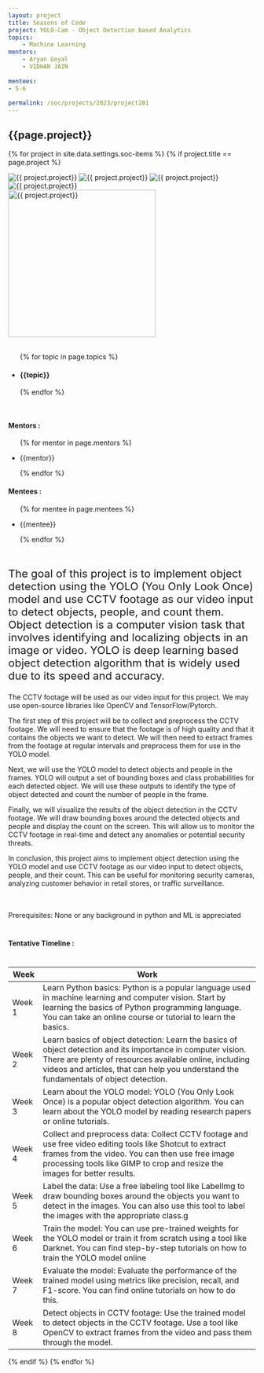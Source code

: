 ```yaml
---
layout: project
title: Seasons of Code
project: YOLO-Cam - Object Detection based Analytics
topics:
    - Machine Learning
mentors:
    - Aryan Goyal
    - VIDHAN JAIN
    
mentees:
- 5-6
    
permalink: /soc/projects/2023/project281
---
```


<h2 class="display1 m-3 p-3 text-center project-title">{{page.project}}</h2>

{% for project in site.data.settings.soc-items %}
{% if project.title == page.project %}

<div class ="img-soc d-block"> 
    <img src="{{ site.baseurl }}/{{ project.image }}" alt="{{ project.project}}" class="image-1">
    <img src="{{ site.baseurl }}/{{ project.image }}" alt="{{ project.project}}" class="image-2">
    <img src="{{ site.baseurl }}/{{ project.image }}" alt="{{ project.project}}" class="image-3">
    <img src="{{ site.baseurl }}/{{ project.image }}" alt="{{ project.project}}" class="image-4">
</div>
<div class = "mobile-img-soc">
  <img src="{{ site.baseurl }}/{{ project.image }}"  width = "300" height="300" alt="{{ project.project}}" class="border rounded">
  </div>
<div >
    <br>
    <ul>
        {% for topic in page.topics %}
        <li><h4 class="text-primary text-center topics">{{topic}}</h4></li>
        {% endfor %}
    </ul>
    <br>
    <h4 class="display3  ">Mentors :</h4> 
    <ul>
        {% for mentor in page.mentors %}
        <li><p class="lead">{{mentor}}</p></li>
        {% endfor %}
    </ul>
    <h4 class="display3  ">Mentees :</h4> 
    <ul>
        {% for mentee in page.mentees %}
        <li><p class="lead">{{mentee}}</p></li>
        {% endfor %}
    </ul>
</div>
<div>
    <p class="display3 project-desc" style = "font-size:22px;" >
        <br>
       The goal of this project is to implement object detection using the YOLO (You Only Look Once) model and use CCTV footage as our video input to detect objects, people, and count them. Object detection is a computer vision task that involves identifying and localizing objects in an image or video. YOLO is deep learning based object detection algorithm that is widely used due to its speed and accuracy. <br>

The CCTV footage will be used as our video input for this project. We may use open-source libraries like OpenCV and TensorFlow/Pytorch. 

The first step of this project will be to collect and preprocess the CCTV footage. We will need to ensure that the footage is of high quality and that it contains the objects we want to detect. We will then need to extract frames from the footage at regular intervals and preprocess them for use in the YOLO model.<br>

Next, we will use the YOLO model to detect objects and people in the frames. YOLO will output a set of bounding boxes and class probabilities for each detected object. We will use these outputs to identify the type of object detected and count the number of people in the frame.

Finally, we will visualize the results of the object detection in the CCTV footage. We will draw bounding boxes around the detected objects and people and display the count on the screen. This will allow us to monitor the CCTV footage in real-time and detect any anomalies or potential security threats.<br>

In conclusion, this project aims to implement object detection using the YOLO model and use CCTV footage as our video input to detect objects, people, and their count. This can be useful for monitoring security cameras, analyzing customer behavior in retail stores, or traffic surveillance.<br>
<br>

        
<br>
Prerequisites:
None or any background in python and ML is appreciated
        <br>
    </p>
</div>
<div class = "d-flex flex-wrap">
<div>
    <h4 class="display3" style="margin:40px 0px 40px 0px;">Tentative Timeline :</h4>
    <table class="table table-striped">
    <thead>
        <tr>
        <th>Week</th>
        <th>Work</th>
        </tr>
    </thead>
    <tbody>
    <tr>
      <td  >Week 1</td>
      <td>Learn Python basics: Python is a popular language used in machine learning and computer vision. Start by learning the basics of Python programming language. You can take an online course or tutorial to learn the basics. </td>
    </tr>
    <tr>
      <td>Week 2</td>
      <td> Learn basics of object detection: Learn the basics of object detection and its importance in computer vision. There are plenty of resources available online, including videos and articles, that can help you understand the fundamentals of object detection.</td>
    </tr>
    <tr>
      <td>Week 3</td>
      <td>Learn about the YOLO model: YOLO (You Only Look Once) is a popular object detection algorithm. You can learn about the YOLO model by reading research papers or online tutorials.</td>
    </tr>
    <tr>
      <td>Week 4</td>
      <td> Collect and preprocess data: Collect CCTV footage and use free video editing tools like Shotcut to extract frames from the video. You can then use free image processing tools like GIMP to crop and resize the images for better results.</td>
    </tr>
    <tr>
      <td>Week 5</td>
      <td>Label the data: Use a free labeling tool like LabelImg to draw bounding boxes around the objects you want to detect in the images. You can also use this tool to label the images with the appropriate class.g</td>
    </tr>
     <tr>
      <td>Week 6</td>
      <td>Train the model: You can use pre-trained weights for the YOLO model or train it from scratch using a tool like Darknet. You can find step-by-step tutorials on how to train the YOLO model online</td>
    </tr>
     <tr>
      <td>Week 7</td>
      <td>Evaluate the model: Evaluate the performance of the trained model using metrics like precision, recall, and F1-score. You can find online tutorials on how to do this.</td>
    </tr>
     <tr>
      <td>Week 8</td>
      <td>Detect objects in CCTV footage: Use the trained model to detect objects in the CCTV footage. Use a tool like OpenCV to extract frames from the video and pass them through the model.</td>
    </tr>
    </tbody>
    </table>
</div>
</div>
{% endif %}
{% endfor %}
 
